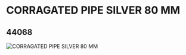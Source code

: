 # CORRAGATED PIPE SILVER 80 MM
## 44068
![CORRAGATED PIPE SILVER 80 MM](https://lc-www-live-s.legocdn.com/media/bricks/5/2/4275395.jpg)